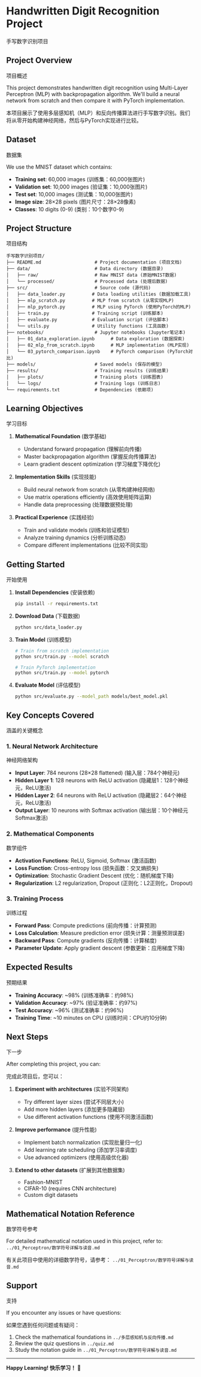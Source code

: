 # Handwritten Digit Recognition Project

手写数字识别项目

## Project Overview

项目概述

This project demonstrates handwritten digit recognition using Multi-Layer Perceptron (MLP) with backpropagation algorithm. We'll build a neural network from scratch and then compare it with PyTorch implementation.

本项目展示了使用多层感知机（MLP）和反向传播算法进行手写数字识别。我们将从零开始构建神经网络，然后与PyTorch实现进行比较。

## Dataset

数据集

We use the MNIST dataset which contains:
- **Training set**: 60,000 images (训练集：60,000张图片)
- **Validation set**: 10,000 images (验证集：10,000张图片) 
- **Test set**: 10,000 images (测试集：10,000张图片)
- **Image size**: 28×28 pixels (图片尺寸：28×28像素)
- **Classes**: 10 digits (0-9) (类别：10个数字0-9)

## Project Structure

项目结构

```
手写数字识别项目/
├── README.md                    # Project documentation (项目文档)
├── data/                        # Data directory (数据目录)
│   ├── raw/                     # Raw MNIST data (原始MNIST数据)
│   └── processed/               # Processed data (处理后数据)
├── src/                         # Source code (源代码)
│   ├── data_loader.py          # Data loading utilities (数据加载工具)
│   ├── mlp_scratch.py          # MLP from scratch (从零实现MLP)
│   ├── mlp_pytorch.py          # MLP using PyTorch (使用PyTorch的MLP)
│   ├── train.py                # Training script (训练脚本)
│   ├── evaluate.py             # Evaluation script (评估脚本)
│   └── utils.py                # Utility functions (工具函数)
├── notebooks/                   # Jupyter notebooks (Jupyter笔记本)
│   ├── 01_data_exploration.ipynb      # Data exploration (数据探索)
│   ├── 02_mlp_from_scratch.ipynb      # MLP implementation (MLP实现)
│   └── 03_pytorch_comparison.ipynb    # PyTorch comparison (PyTorch对比)
├── models/                      # Saved models (保存的模型)
├── results/                     # Training results (训练结果)
│   ├── plots/                   # Training plots (训练图表)
│   └── logs/                    # Training logs (训练日志)
└── requirements.txt             # Dependencies (依赖项)
```

## Learning Objectives

学习目标

1. **Mathematical Foundation** (数学基础)
   - Understand forward propagation (理解前向传播)
   - Master backpropagation algorithm (掌握反向传播算法)
   - Learn gradient descent optimization (学习梯度下降优化)

2. **Implementation Skills** (实现技能)
   - Build neural network from scratch (从零构建神经网络)
   - Use matrix operations efficiently (高效使用矩阵运算)
   - Handle data preprocessing (处理数据预处理)

3. **Practical Experience** (实践经验)
   - Train and validate models (训练和验证模型)
   - Analyze training dynamics (分析训练动态)
   - Compare different implementations (比较不同实现)

## Getting Started

开始使用

1. **Install Dependencies** (安装依赖)
   ```bash
   pip install -r requirements.txt
   ```

2. **Download Data** (下载数据)
   ```bash
   python src/data_loader.py
   ```

3. **Train Model** (训练模型)
   ```bash
   # Train from scratch implementation
   python src/train.py --model scratch
   
   # Train PyTorch implementation
   python src/train.py --model pytorch
   ```

4. **Evaluate Model** (评估模型)
   ```bash
   python src/evaluate.py --model_path models/best_model.pkl
   ```

## Key Concepts Covered

涵盖的关键概念

### 1. Neural Network Architecture

神经网络架构

- **Input Layer**: 784 neurons (28×28 flattened) (输入层：784个神经元)
- **Hidden Layer 1**: 128 neurons with ReLU activation (隐藏层1：128个神经元，ReLU激活)
- **Hidden Layer 2**: 64 neurons with ReLU activation (隐藏层2：64个神经元，ReLU激活)
- **Output Layer**: 10 neurons with Softmax activation (输出层：10个神经元Softmax激活)

### 2. Mathematical Components

数学组件

- **Activation Functions**: ReLU, Sigmoid, Softmax (激活函数)
- **Loss Function**: Cross-entropy loss (损失函数：交叉熵损失)
- **Optimization**: Stochastic Gradient Descent (优化：随机梯度下降)
- **Regularization**: L2 regularization, Dropout (正则化：L2正则化，Dropout)

### 3. Training Process

训练过程

- **Forward Pass**: Compute predictions (前向传播：计算预测)
- **Loss Calculation**: Measure prediction error (损失计算：测量预测误差)
- **Backward Pass**: Compute gradients (反向传播：计算梯度)
- **Parameter Update**: Apply gradient descent (参数更新：应用梯度下降)

## Expected Results

预期结果

- **Training Accuracy**: ~98% (训练准确率：约98%)
- **Validation Accuracy**: ~97% (验证准确率：约97%)
- **Test Accuracy**: ~96% (测试准确率：约96%)
- **Training Time**: ~10 minutes on CPU (训练时间：CPU约10分钟)

## Next Steps

下一步

After completing this project, you can:

完成此项目后，您可以：

1. **Experiment with architectures** (实验不同架构)
   - Try different layer sizes (尝试不同层大小)
   - Add more hidden layers (添加更多隐藏层)
   - Use different activation functions (使用不同激活函数)

2. **Improve performance** (提升性能)
   - Implement batch normalization (实现批量归一化)
   - Add learning rate scheduling (添加学习率调度)
   - Use advanced optimizers (使用高级优化器)

3. **Extend to other datasets** (扩展到其他数据集)
   - Fashion-MNIST
   - CIFAR-10 (requires CNN architecture)
   - Custom digit datasets

## Mathematical Notation Reference

数学符号参考

For detailed mathematical notation used in this project, refer to:
`../01_Perceptron/数学符号详解与读音.md`

有关此项目中使用的详细数学符号，请参考：
`../01_Perceptron/数学符号详解与读音.md`

## Support

支持

If you encounter any issues or have questions:

如果您遇到任何问题或有疑问：

1. Check the mathematical foundations in `../多层感知机与反向传播.md`
2. Review the quiz questions in `../quiz.md`
3. Study the notation guide in `../01_Perceptron/数学符号详解与读音.md`

---

**Happy Learning! 快乐学习！** 🚀 